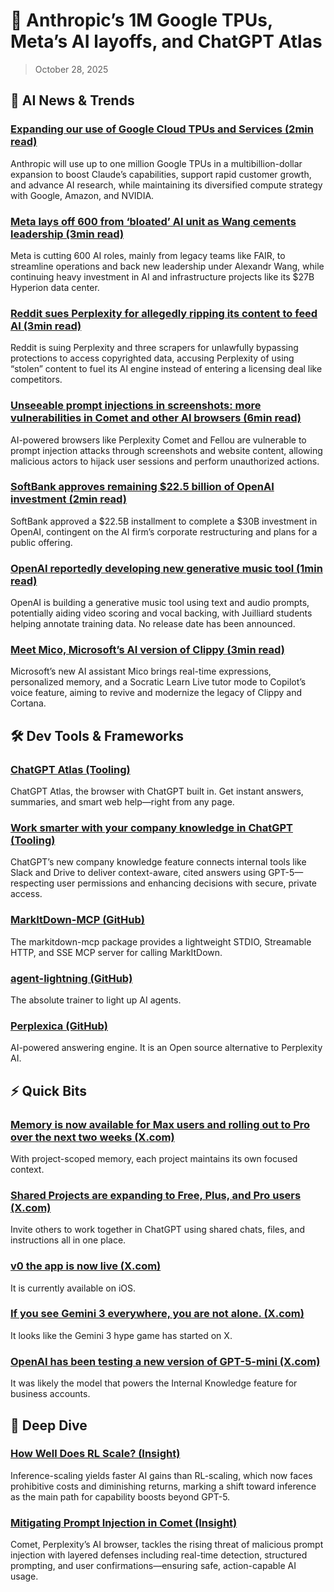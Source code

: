 # 🚀 Anthropic’s 1M Google TPUs, Meta’s AI layoffs, and ChatGPT Atlas

> October 28, 2025

## 🧠 AI News & Trends

### [Expanding our use of Google Cloud TPUs and Services (2min read)](https://e.aidevroundup.com/p/click?url=https%3A%2F%2Fwww.anthropic.com%2Fnews%2Fexpanding-our-use-of-google-cloud-tpus-and-services&s=[[subscriberToken]])

Anthropic will use up to one million Google TPUs in a multibillion-dollar
expansion to boost Claude’s capabilities, support rapid customer growth, and
advance AI research, while maintaining its diversified compute strategy with
Google, Amazon, and NVIDIA.

### [Meta lays off 600 from ‘bloated’ AI unit as Wang cements leadership (3min read)](https://e.aidevroundup.com/p/click?url=https%3A%2F%2Fwww.cnbc.com%2F2025%2F10%2F22%2Fmeta-layoffs-ai.html&s=[[subscriberToken]])

Meta is cutting 600 AI roles, mainly from legacy teams like FAIR, to streamline
operations and back new leadership under Alexandr Wang, while continuing heavy
investment in AI and infrastructure projects like its $27B Hyperion data center.

### [Reddit sues Perplexity for allegedly ripping its content to feed AI (3min read)](https://e.aidevroundup.com/p/click?url=https%3A%2F%2Fwww.theverge.com%2Fnews%2F804660%2Freddit-suing-perplexity-data-scrapers-ai-lawsuit&s=[[subscriberToken]])

Reddit is suing Perplexity and three scrapers for unlawfully bypassing
protections to access copyrighted data, accusing Perplexity of using “stolen”
content to fuel its AI engine instead of entering a licensing deal like
competitors.

### [Unseeable prompt injections in screenshots: more vulnerabilities in Comet and other AI browsers (6min read)](https://e.aidevroundup.com/p/click?url=https%3A%2F%2Fbrave.com%2Fblog%2Funseeable-prompt-injections%2F&s=[[subscriberToken]])

AI-powered browsers like Perplexity Comet and Fellou are vulnerable to prompt
injection attacks through screenshots and website content, allowing malicious
actors to hijack user sessions and perform unauthorized actions.

### [SoftBank approves remaining $22.5 billion of OpenAI investment (2min read)](https://e.aidevroundup.com/p/click?url=https%3A%2F%2Fwww.reuters.com%2Fbusiness%2Fmedia-telecom%2Fsoftbank-approves-remaining-225-billion-openai-investment-information-reports-2025-10-25&s=[[subscriberToken]])

SoftBank approved a $22.5B installment to complete a $30B investment in OpenAI,
contingent on the AI firm’s corporate restructuring and plans for a public
offering.

### [OpenAI reportedly developing new generative music tool (1min read)](https://e.aidevroundup.com/p/click?url=https%3A%2F%2Ftechcrunch.com%2F2025%2F10%2F25%2Fopenai-reportedly-developing-new-generative-music-tool&s=[[subscriberToken]])

OpenAI is building a generative music tool using text and audio prompts,
potentially aiding video scoring and vocal backing, with Juilliard students
helping annotate training data. No release date has been announced.

### [Meet Mico, Microsoft’s AI version of Clippy (3min read)](https://e.aidevroundup.com/p/click?url=https%3A%2F%2Fwww.theverge.com%2Fnews%2F804106%2Fmicrosoft-mico-copilot-ai-assistant-clippy&s=[[subscriberToken]])

Microsoft’s new AI assistant Mico brings real-time expressions, personalized
memory, and a Socratic Learn Live tutor mode to Copilot’s voice feature, aiming
to revive and modernize the legacy of Clippy and Cortana.

## 🛠️ Dev Tools & Frameworks

### [ChatGPT Atlas (Tooling)](https://e.aidevroundup.com/p/click?url=https%3A%2F%2Fchatgpt.com%2Fatlas%2F&s=[[subscriberToken]])

ChatGPT Atlas, the browser with ChatGPT built in. Get instant answers,
summaries, and smart web help—right from any page.

### [Work smarter with your company knowledge in ChatGPT (Tooling)](https://e.aidevroundup.com/p/click?url=https%3A%2F%2Fopenai.com%2Findex%2Fintroducing-company-knowledge%2F&s=[[subscriberToken]])

ChatGPT’s new company knowledge feature connects internal tools like Slack and
Drive to deliver context-aware, cited answers using GPT-5—respecting user
permissions and enhancing decisions with secure, private access.

### [MarkItDown-MCP (GitHub)](https://e.aidevroundup.com/p/click?url=https%3A%2F%2Fgithub.com%2Fmicrosoft%2Fmarkitdown%2Ftree%2Fmain%2Fpackages%2Fmarkitdown-mcp&s=[[subscriberToken]])

The markitdown-mcp package provides a lightweight STDIO, Streamable HTTP, and
SSE MCP server for calling MarkItDown.

### [agent-lightning (GitHub)](https://e.aidevroundup.com/p/click?url=https%3A%2F%2Fgithub.com%2Fmicrosoft%2Fagent-lightning&s=[[subscriberToken]])

The absolute trainer to light up AI agents.

### [Perplexica (GitHub)](https://e.aidevroundup.com/p/click?url=https%3A%2F%2Fgithub.com%2FItzCrazyKns%2FPerplexica&s=[[subscriberToken]])

AI-powered answering engine. It is an Open source alternative to Perplexity AI.

## ⚡ Quick Bits

### [Memory is now available for Max users and rolling out to Pro over the next two weeks (X.com)](https://e.aidevroundup.com/p/click?url=https%3A%2F%2Fx.com%2Fclaudeai%2Fstatus%2F1981407198665462127&s=[[subscriberToken]])

With project-scoped memory, each project maintains its own focused context.

### [Shared Projects are expanding to Free, Plus, and Pro users (X.com)](https://e.aidevroundup.com/p/click?url=https%3A%2F%2Fx.com%2Fopenai%2Fstatus%2F1981432799212249119&s=[[subscriberToken]])

Invite others to work together in ChatGPT using shared chats, files, and
instructions all in one place.

### [v0 the app is now live (X.com)](https://e.aidevroundup.com/p/click?url=https%3A%2F%2Fx.com%2Fv0%2Fstatus%2F1981507795582406937&s=[[subscriberToken]])

It is currently available on iOS.

### [If you see Gemini 3 everywhere, you are not alone. (X.com)](https://e.aidevroundup.com/p/click?url=https%3A%2F%2Fx.com%2Ftestingcatalog%2Fstatus%2F1982561694527234102&s=[[subscriberToken]])

It looks like the Gemini 3 hype game has started on X.

### [OpenAI has been testing a new version of GPT-5-mini (X.com)](https://e.aidevroundup.com/p/click?url=https%3A%2F%2Fx.com%2Ftestingcatalog%2Fstatus%2F1981733082047697352&s=[[subscriberToken]])

It was likely the model that powers the Internal Knowledge feature for business
accounts.

## 📌 Deep Dive

### [How Well Does RL Scale? (Insight)](https://e.aidevroundup.com/p/click?url=https%3A%2F%2Fwww.lesswrong.com%2Fposts%2Fxpj6KhDM9bJybdnEe%2Fhow-well-does-rl-scale&s=[[subscriberToken]])

Inference-scaling yields faster AI gains than RL-scaling, which now faces
prohibitive costs and diminishing returns, marking a shift toward inference as
the main path for capability boosts beyond GPT-5.

### [Mitigating Prompt Injection in Comet (Insight)](https://e.aidevroundup.com/p/click?url=https%3A%2F%2Fwww.perplexity.ai%2Fhub%2Fblog%2Fmitigating-prompt-injection-in-comet&s=[[subscriberToken]])

Comet, Perplexity’s AI browser, tackles the rising threat of malicious prompt
injection with layered defenses including real-time detection, structured
prompting, and user confirmations—ensuring safe, action-capable AI usage.
